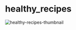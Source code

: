 # healthy_recipes

<img src='https://i.postimg.cc/K3MHd97S/healthy-recipes-thumbnail.png' border='0' alt='healthy-recipes-thumbnail'/>
